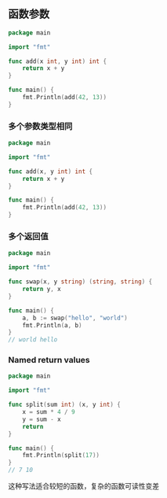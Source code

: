 ## 函数参数
```go
package main

import "fmt"

func add(x int, y int) int {
    return x + y
}

func main() {
    fmt.Println(add(42, 13))
}
```

### 多个参数类型相同
```go 
package main

import "fmt"

func add(x, y int) int {
    return x + y
}

func main() {
    fmt.Println(add(42, 13))
}
```

### 多个返回值
```go
package main

import "fmt"

func swap(x, y string) (string, string) {
    return y, x
}

func main() {
    a, b := swap("hello", "world")
    fmt.Println(a, b)
}
// world hello
```

### Named return values
```go
package main

import "fmt"

func split(sum int) (x, y int) {
    x = sum * 4 / 9
    y = sum - x
    return 
}

func main() {
    fmt.Println(split(17))
}
// 7 10
```
这种写法适合较短的函数，复杂的函数可读性变差